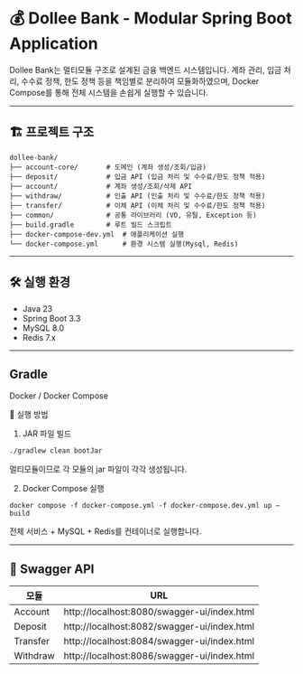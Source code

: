 # 💰 Dollee Bank - Modular Spring Boot Application

Dollee Bank는 멀티모듈 구조로 설계된 금융 백엔드 시스템입니다. 계좌 관리, 입금 처리, 수수료 정책, 한도 정책 등을 책임별로 분리하여 모듈화하였으며, Docker
Compose를 통해 전체 시스템을 손쉽게 실행할 수 있습니다.

---

## 🏗️ 프로젝트 구조

````
dollee-bank/
├── account-core/       # 도메인 (계좌 생성/조회/입금)
├── deposit/            # 입금 API (입금 처리 및 수수료/한도 정책 적용)
├── account/            # 계좌 생성/조회/삭제 API
├── withdraw/           # 인출 API (인출 처리 및 수수료/한도 정책 적용)
├── transfer/           # 이체 API (이체 처리 및 수수료/한도 정책 적용)
├── common/             # 공통 라이브러리 (VO, 유틸, Exception 등)
├── build.gradle        # 루트 빌드 스크립트
├── docker-compose-dev.yml  # 애플리케이션 실행
└── docker-compose.yml      # 환경 시스템 실행(Mysql, Redis)
````

---

## 🛠️ 실행 환경

- Java 23
- Spring Boot 3.3
- MySQL 8.0
- Redis 7.x

---

## Gradle

Docker / Docker Compose

🚀 실행 방법

1. JAR 파일 빌드

```sh
./gradlew clean bootJar
```

멀티모듈이므로 각 모듈의 jar 파일이 각각 생성됩니다.

2. Docker Compose 실행

````shell
docker compose -f docker-compose.yml -f docker-compose.dev.yml up — build
````

전체 서비스 + MySQL + Redis를 컨테이너로 실행합니다.

---

## 🔗 Swagger API

| 모듈       | URL                                         |
|----------|---------------------------------------------|
| Account  | http://localhost:8080/swagger-ui/index.html |
| Deposit  | http://localhost:8082/swagger-ui/index.html |
| Transfer | http://localhost:8084/swagger-ui/index.html |
| Withdraw | http://localhost:8086/swagger-ui/index.html |
